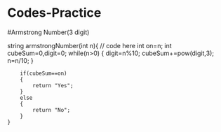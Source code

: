 # Codes-Practice

#Armstrong Number(3 digit)

string armstrongNumber(int n){
        // code here
        int on=n;
        int cubeSum=0,digit=0;
        while(n>0)
        {
            digit=n%10;
            cubeSum+=pow(digit,3);
            n=n/10;
        }
        
        if(cubeSum==on)
        {
            return "Yes";
        }
        else
        {
            return "No";
        }
    }
